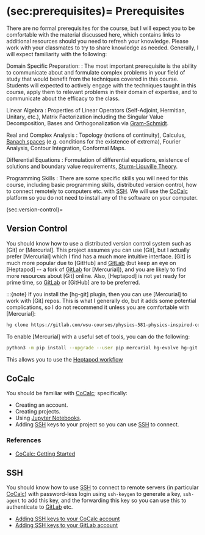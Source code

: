 (sec:prerequisites)=
Prerequisites
=============

There are no formal prerequisites for the course, but I will expect you to be
comfortable with the material discussed here, which contains links to additional
resources should you need to refresh your knowledge.  Please work with your classmates
to try to share knowledge as needed.  Generally, I will expect familiarity with the
following:

Domain Specific Preparation: 
: The most important prerequisite is the ability to communicate about and formulate
  complex problems in your field of study that would benefit from the techniques covered
  in this course.  Students will expected to actively engage with the techniques taught
  in this course, apply them to relevant problems in their domain of expertise, and to
  communicate about the efficacy to the class.

Linear Algebra
: Properties of Linear Operators (Self-Adjoint, Hermitian, Unitary,
  etc.), Matrix Factorization including the Singular Value Decomposition, Bases and
  Orthogonalization via
  [Gram-Schmidt](https://en.wikipedia.org/wiki/Gram%E2%80%93Schmidt_process).

Real and Complex Analysis
: Topology (notions of continuity), Calculus, [Banach
  spaces](https://en.wikipedia.org/wiki/Banach_space) (e.g. conditions for the existence
  of extrema), Fourier Analysis, Contour Integration, Conformal Maps.

Differential Equations
: Formulation of differential equations, existence of solutions and boundary value
  requirements, [Sturm-Liouville
  Theory](https://en.wikipedia.org/wiki/Sturm%E2%80%93Liouville_theory). 

Programming Skills
: There are some specific skills you will need for this course, including basic
  programming skills, distributed version control, how to connect remotely to computers
  etc. with [SSH].  We will use the [CoCalc] platform so you do not need to install any
  of the software on your computer.

(sec:version-control)=
## Version Control

You should know how to use a distributed version control system such as
[Git] or [Mercurial].  This project assumes you can use [Git], but I actually prefer
[Mercurial] which I find has a much more intuitive interface.  [Git] is much more
popular due to [GitHub] and [GitLab] (but keep an eye on [Heptapod] -- a fork of
[GitLab] for [Mercurial]), and you are likely to find more resources about [Git]
online.  Also, [Heptapod] is not yet ready for prime time, so [GitLab] or [GitHub] are
to be preferred.

:::{note}
If you install the [hg-git] plugin, then you can use [Mercurial] to work with [Git]
repos.  This is what I generally do, but it adds some potential complications, so I
do not recommend it unless you are comfortable with [Mercurial]:

```bash
hg clone https://gitlab.com/wsu-courses/physics-581-physics-inspired-computation.git
```

To enable [Mercurial] with a useful set of tools, you can do the following:

```bash
python3 -m pip install --upgrade --user pip mercurial hg-evolve hg-git jupytext black
```
   
This allows you to use the [Heptapod workflow](https://octobus.net/blog/2019-09-04-heptapod-workflow.html)

## CoCalc

You should be familiar with [CoCalc]; specifically:

* Creating an account.
* Creating projects.
* Using [Jupyter Notebooks](https://jupyter.org).
* Adding [SSH] keys to your project so you can use [SSH] to connect.

### References
* [CoCalc: Getting Started](https://doc.cocalc.com/getting-started.html)

## SSH

You should know how to use [SSH] to connect to remote servers (in particular [CoCalc])
with password-less login using `ssh-keygen` to generate a key, `ssh-agent` to add this
key, and the forwarding this key so you can use this to authenticate to [GitLab] etc.

* [Adding SSH keys to your CoCalc account](https://doc.cocalc.com/account/ssh.html)
* [Adding SSH keys to your GitLab account](https://docs.gitlab.com/ee/ssh/)


[SSH]: <https://en.wikipedia.org/wiki/Secure_Shell> "SSH on Wikipedia"
[GitLab]: <https://gitlab.com> "GitLab"
[CoCalc]: <https://cocalc.com> "CoCalc: Collaborative Calculation and Data Science"
[file an issue]: <https://gitlab.com/wsu-courses/physics-581-physics-inspired-computation/-/issues> "Issues on the class GitLab project."
